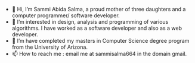 - 👋 Hi, I’m Sammi Abida Salma, a proud mother of three daughters and a computer programmer/ software developer.
- 👀 I’m interested in design, analysis and programming of various algorithms. I have worked as a software developer and also as a web developer.  
- 🌱 I’m have completed my masters in Computer Science degree program from the University of Arizona.
- 📫 How to reach me : email me at sammisalma664 in the domain gmail.


